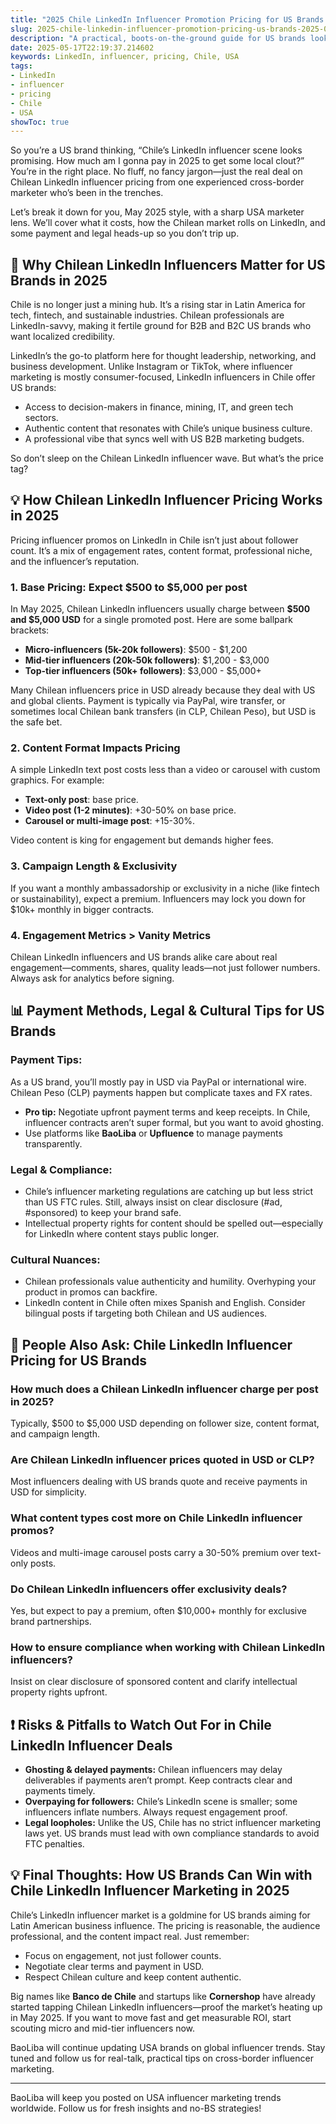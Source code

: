 ```yaml
---
title: "2025 Chile LinkedIn Influencer Promotion Pricing for US Brands: What You Need to Know"
slug: 2025-chile-linkedin-influencer-promotion-pricing-us-brands-2025-05-17
description: "A practical, boots-on-the-ground guide for US brands looking to tap into Chilean LinkedIn influencers in 2025. Understand pricing, local market nuances, and payment tips to get the best ROI."
date: 2025-05-17T22:19:37.214602
keywords: LinkedIn, influencer, pricing, Chile, USA
tags:
- LinkedIn
- influencer
- pricing
- Chile
- USA
showToc: true
---
```


So you’re a US brand thinking, “Chile’s LinkedIn influencer scene looks promising. How much am I gonna pay in 2025 to get some local clout?” You’re in the right place. No fluff, no fancy jargon—just the real deal on Chilean LinkedIn influencer pricing from one experienced cross-border marketer who’s been in the trenches.

Let’s break it down for you, May 2025 style, with a sharp USA marketer lens. We’ll cover what it costs, how the Chilean market rolls on LinkedIn, and some payment and legal heads-up so you don’t trip up.

## 📢 Why Chilean LinkedIn Influencers Matter for US Brands in 2025

Chile is no longer just a mining hub. It’s a rising star in Latin America for tech, fintech, and sustainable industries. Chilean professionals are LinkedIn-savvy, making it fertile ground for B2B and B2C US brands who want localized credibility.

LinkedIn’s the go-to platform here for thought leadership, networking, and business development. Unlike Instagram or TikTok, where influencer marketing is mostly consumer-focused, LinkedIn influencers in Chile offer US brands:

- Access to decision-makers in finance, mining, IT, and green tech sectors.  
- Authentic content that resonates with Chile’s unique business culture.  
- A professional vibe that syncs well with US B2B marketing budgets.  

So don’t sleep on the Chilean LinkedIn influencer wave. But what’s the price tag?

## 💡 How Chilean LinkedIn Influencer Pricing Works in 2025

Pricing influencer promos on LinkedIn in Chile isn’t just about follower count. It’s a mix of engagement rates, content format, professional niche, and the influencer’s reputation.

### 1. Base Pricing: Expect $500 to $5,000 per post

In May 2025, Chilean LinkedIn influencers usually charge between **$500 and $5,000 USD** for a single promoted post. Here are some ballpark brackets:

- **Micro-influencers (5k-20k followers)**: $500 - $1,200  
- **Mid-tier influencers (20k-50k followers)**: $1,200 - $3,000  
- **Top-tier influencers (50k+ followers)**: $3,000 - $5,000+  

Many Chilean influencers price in USD already because they deal with US and global clients. Payment is typically via PayPal, wire transfer, or sometimes local Chilean bank transfers (in CLP, Chilean Peso), but USD is the safe bet.

### 2. Content Format Impacts Pricing

A simple LinkedIn text post costs less than a video or carousel with custom graphics. For example:  

- **Text-only post**: base price.  
- **Video post (1-2 minutes)**: +30-50% on base price.  
- **Carousel or multi-image post**: +15-30%.  

Video content is king for engagement but demands higher fees.

### 3. Campaign Length & Exclusivity

If you want a monthly ambassadorship or exclusivity in a niche (like fintech or sustainability), expect a premium. Influencers may lock you down for $10k+ monthly in bigger contracts.

### 4. Engagement Metrics > Vanity Metrics

Chilean LinkedIn influencers and US brands alike care about real engagement—comments, shares, quality leads—not just follower numbers. Always ask for analytics before signing.

## 📊 Payment Methods, Legal & Cultural Tips for US Brands

### Payment Tips:

As a US brand, you’ll mostly pay in USD via PayPal or international wire. Chilean Peso (CLP) payments happen but complicate taxes and FX rates.

- **Pro tip:** Negotiate upfront payment terms and keep receipts. In Chile, influencer contracts aren’t super formal, but you want to avoid ghosting.  
- Use platforms like **BaoLiba** or **Upfluence** to manage payments transparently.

### Legal & Compliance:

- Chile’s influencer marketing regulations are catching up but less strict than US FTC rules. Still, always insist on clear disclosure (#ad, #sponsored) to keep your brand safe.  
- Intellectual property rights for content should be spelled out—especially for LinkedIn where content stays public longer.

### Cultural Nuances:

- Chilean professionals value authenticity and humility. Overhyping your product in promos can backfire.  
- LinkedIn content in Chile often mixes Spanish and English. Consider bilingual posts if targeting both Chilean and US audiences.

## 🤔 People Also Ask: Chile LinkedIn Influencer Pricing for US Brands

### How much does a Chilean LinkedIn influencer charge per post in 2025?

Typically, $500 to $5,000 USD depending on follower size, content format, and campaign length.

### Are Chilean LinkedIn influencer prices quoted in USD or CLP?

Most influencers dealing with US brands quote and receive payments in USD for simplicity.

### What content types cost more on Chile LinkedIn influencer promos?

Videos and multi-image carousel posts carry a 30-50% premium over text-only posts.

### Do Chilean LinkedIn influencers offer exclusivity deals?

Yes, but expect to pay a premium, often $10,000+ monthly for exclusive brand partnerships.

### How to ensure compliance when working with Chilean LinkedIn influencers?

Insist on clear disclosure of sponsored content and clarify intellectual property rights upfront.

## ❗ Risks & Pitfalls to Watch Out For in Chile LinkedIn Influencer Deals

- **Ghosting & delayed payments:** Chilean influencers may delay deliverables if payments aren’t prompt. Keep contracts clear and payments timely.  
- **Overpaying for followers:** Chile’s LinkedIn scene is smaller; some influencers inflate numbers. Always request engagement proof.  
- **Legal loopholes:** Unlike the US, Chile has no strict influencer marketing laws yet. US brands must lead with own compliance standards to avoid FTC penalties.

## 💡 Final Thoughts: How US Brands Can Win with Chile LinkedIn Influencer Marketing in 2025

Chile’s LinkedIn influencer market is a goldmine for US brands aiming for Latin American business influence. The pricing is reasonable, the audience professional, and the content impact real. Just remember:

- Focus on engagement, not just follower counts.  
- Negotiate clear terms and payment in USD.  
- Respect Chilean culture and keep content authentic.  

Big names like **Banco de Chile** and startups like **Cornershop** have already started tapping Chilean LinkedIn influencers—proof the market’s heating up in May 2025. If you want to move fast and get measurable ROI, start scouting micro and mid-tier influencers now.

BaoLiba will continue updating USA brands on global influencer trends. Stay tuned and follow us for real-talk, practical tips on cross-border influencer marketing.

---

BaoLiba will keep you posted on USA influencer marketing trends worldwide. Follow us for fresh insights and no-BS strategies!